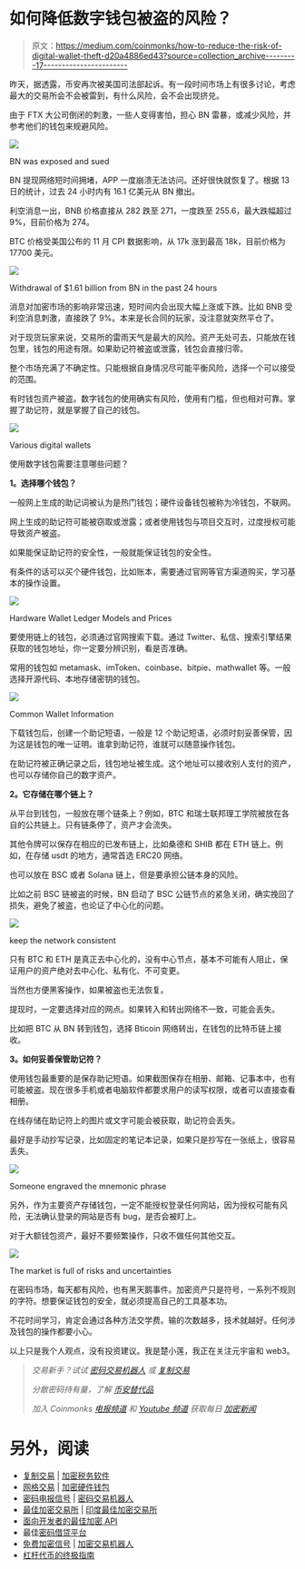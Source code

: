 # 如何降低数字钱包被盗的风险？

> 原文：<https://medium.com/coinmonks/how-to-reduce-the-risk-of-digital-wallet-theft-d20a4886ed43?source=collection_archive---------17----------------------->

昨天，据透露，币安再次被美国司法部起诉。有一段时间市场上有很多讨论，考虑最大的交易所会不会被雷到，有什么风险，会不会出现挤兑。

由于 FTX 大公司倒闭的刺激，一些人变得害怕，担心 BN 雷暴，或减少风险，并参考他们的钱包来规避风险。

![](img/8cd280ee1401872f7e08de5f29946921.png)

BN was exposed and sued

BN 提现网络短时间拥堵，APP 一度崩溃无法访问。还好很快就恢复了。根据 13 日的统计，过去 24 小时内有 16.1 亿美元从 BN 撤出。

利空消息一出，BNB 价格直接从 282 跌至 271，一度跌至 255.6，最大跌幅超过 9%，目前价格为 274。

BTC 价格受美国公布的 11 月 CPI 数据影响，从 17k 涨到最高 18k，目前价格为 17700 美元。

![](img/2b4a6387e14d555829158ff7f591ffdc.png)

Withdrawal of $1.61 billion from BN in the past 24 hours

消息对加密市场的影响非常迅速，短时间内会出现大幅上涨或下跌。比如 BNB 受利空消息刺激，直接跌了 9%。本来是长合同的玩家，没注意就突然平仓了。

对于现货玩家来说，交易所的雷雨天气是最大的风险。资产无处可去，只能放在钱包里，钱包的用途有限。如果助记符被盗或泄露，钱包会直接归零。

整个市场充满了不确定性。只能根据自身情况尽可能平衡风险，选择一个可以接受的范围。

有时钱包资产被盗。数字钱包的使用确实有风险，使用有门槛，但也相对可靠。掌握了助记符，就是掌握了自己的钱包。

![](img/046be521d3ced46673d4bde7d4af80a1.png)

Various digital wallets

使用数字钱包需要注意哪些问题？

**1。选择哪个钱包？**

一般网上生成的助记词被认为是热门钱包；硬件设备钱包被称为冷钱包，不联网。

网上生成的助记符可能被窃取或泄露；或者使用钱包与项目交互时，过度授权可能导致资产被盗。

如果能保证助记符的安全性，一般就能保证钱包的安全性。

有条件的话可以买个硬件钱包，比如账本，需要通过官网等官方渠道购买，学习基本的操作设置。

![](img/9dd7b309e3d63629ea49ff40b58d7c0f.png)

Hardware Wallet Ledger Models and Prices

要使用链上的钱包，必须通过官网搜索下载。通过 Twitter、私信、搜索引擎结果获取的钱包地址，你一定要分辨识别，看是否准确。

常用的钱包如 metamask、imToken、coinbase、bitpie、mathwallet 等。一般选择开源代码、本地存储密钥的钱包。

![](img/899f29578a880e59937e4e4304403cac.png)

Common Wallet Information

下载钱包后，创建一个助记短语，一般是 12 个助记短语，必须时刻妥善保管，因为这是钱包的唯一证明。谁拿到助记符，谁就可以随意操作钱包。

在助记符被正确记录之后，钱包地址被生成。这个地址可以接收别人支付的资产，也可以存储你自己的数字资产。

**2。它存储在哪个链上？**

从平台到钱包，一般放在哪个链条上？例如，BTC 和瑞士联邦理工学院被放在各自的公共链上。只有链条停了，资产才会流失。

其他令牌可以保存在相应的已发布链上，比如桑德和 SHIB 都在 ETH 链上。例如，在存储 usdt 的地方，通常首选 ERC20 网络。

也可以放在 BSC 或者 Solana 链上，但是要承担公链本身的风险。

比如之前 BSC 链被盗的时候，BN 启动了 BSC 公链节点的紧急关闭，确实挽回了损失，避免了被盗，也论证了中心化的问题。

![](img/b5a1762d38e6f5cbc7ed832763f4255e.png)

keep the network consistent

只有 BTC 和 ETH 是真正去中心化的，没有中心节点，基本不可能有人阻止，保证用户的资产绝对去中心化、私有化、不可变更。

当然也方便黑客操作，如果被盗也无法恢复。

提现时，一定要选择对应的网点。如果转入和转出网络不一致，可能会丢失。

比如把 BTC 从 BN 转到钱包，选择 Bticoin 网络转出，在钱包的比特币链上接收。

**3。如何妥善保管助记符？**

使用钱包最重要的是保存助记短语。如果截图保存在相册、邮箱、记事本中，也有可能被盗。现在很多手机或者电脑软件都要求用户的读写权限，或者可以直接查看相册。

在线存储在助记符上的图片或文字可能会被获取，助记符会丢失。

最好是手动抄写记录，比如固定的笔记本记录，如果只是抄写在一张纸上，很容易丢失。

![](img/ec8c29638e5a34ca68194f365c577c7e.png)

Someone engraved the mnemonic phrase

另外，作为主要资产存储钱包，一定不能授权登录任何网站，因为授权可能有风险，无法确认登录的网站是否有 bug，是否会被盯上。

对于大额钱包资产，最好不要频繁操作，只收不做任何其他交互。

![](img/2f95799cacbdd7cb752215143a5ad509.png)

The market is full of risks and uncertainties

在密码市场，每天都有风险，也有黑天鹅事件。加密资产只是符号，一系列不规则的字符。想要保证钱包的安全，就必须提高自己的工具基本功。

不花时间学习，肯定会通过各种方法交学费。输的次数越多，技术就越好。任何涉及钱包的操作都要小心。

以上只是我个人观点，没有投资建议。我是楚小莲，我正在关注元宇宙和 web3。

> *交易新手？试试* [*密码交易机器人*](/coinmonks/crypto-trading-bot-c2ffce8acb2a) *或* [*复制交易*](/coinmonks/top-10-crypto-copy-trading-platforms-for-beginners-d0c37c7d698c)
> 
> *分散密码持有量，了解* [*币安替代品*](https://coincodecap.com/binance-alternatives)
> 
> *加入 Coinmonks* [*电报频道*](https://t.me/coincodecap) *和* [*Youtube 频道*](https://www.youtube.com/c/coinmonks/videos) *获取每日* [*加密新闻*](http://coincodecap.com/)

# 另外，阅读

*   [复制交易](/coinmonks/top-10-crypto-copy-trading-platforms-for-beginners-d0c37c7d698c) | [加密税务软件](/coinmonks/crypto-tax-software-ed4b4810e338)
*   [网格交易](https://coincodecap.com/grid-trading) | [加密硬件钱包](/coinmonks/the-best-cryptocurrency-hardware-wallets-of-2020-e28b1c124069)
*   [密码电报信号](/coinmonks/top-3-telegram-channels-for-crypto-traders-in-2021-8385f4411ff4) | [密码交易机器人](/coinmonks/crypto-trading-bot-c2ffce8acb2a)
*   [最佳加密交易所](/coinmonks/crypto-exchange-dd2f9d6f3769) | [印度最佳加密交易所](/coinmonks/bitcoin-exchange-in-india-7f1fe79715c9)
*   [面向开发者的最佳加密 API](/coinmonks/best-crypto-apis-for-developers-5efe3a597a9f)
*   最佳[密码借贷平台](/coinmonks/top-5-crypto-lending-platforms-in-2020-that-you-need-to-know-a1b675cec3fa)
*   [免费加密信号](/coinmonks/free-crypto-signals-48b25e61a8da) | [加密交易机器人](/coinmonks/crypto-trading-bot-c2ffce8acb2a)
*   [杠杆代币的终极指南](/coinmonks/leveraged-token-3f5257808b22)